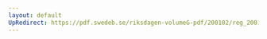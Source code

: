 ```yaml
---
layout: default
UpRedirect: https://pdf.swedeb.se/riksdagen-volumeG-pdf/200102/reg_200102/reg_200102_0335.pdf
---
```

